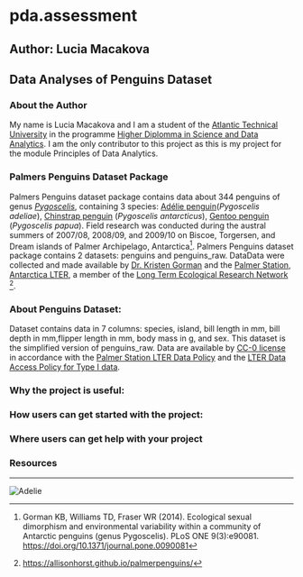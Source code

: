 # pda.assessment
## Author: Lucia Macakova
## Data Analyses of Penguins Dataset
### About the Author
My name is Lucia Macakova and I am a student of the [Atlantic Technical University](https://www.atu.ie/) in the programme [Higher Diplomma in Science and Data Analytics](https://www.gmit.ie/higher-diploma-in-science-in-computing-in-data-analytics). I am the only contributor to this project as this is my project for the module Principles of Data Analytics.
### Palmers Penguins Dataset Package
Palmers Penguins dataset package contains data about 344 penguins of genus [*Pygoscelis*](https://en.wikipedia.org/wiki/Pygoscelis), containing 3 species: [Adélie penguin](https://birdsoftheworld.org/bow/species/adepen1/cur/introduction)(*Pygoscelis adeliae*), [Chinstrap penguin](https://birdsoftheworld.org/bow/species/chipen2/cur/introduction) (*Pygoscelis antarcticus*), [Gentoo penguin](https://birdsoftheworld.org/bow/species/genpen1/cur/introduction) (*Pygoscelis papua*). Field research was conducted during the austral summers of 2007/08, 2008/09, and 2009/10 on Biscoe, Torgersen, and Dream islands of Palmer Archipelago, Antarctica[^1]. Palmers Penguins dataset package contains 2 datasets: penguins and penguins_raw. DataData were collected and made available by [Dr. Kristen Gorman](https://www.uaf.edu/cfos/people/faculty/detail/kristen-gorman.php) and the [Palmer Station, Antarctica LTER](https://pallter.marine.rutgers.edu/), a member of the [Long Term Ecological Research Network](https://lternet.edu/) [^2]. 
### About Penguins Dataset: 
Dataset contains data in 7 columns: species, island, bill length in mm, bill depth in mm,flipper length in mm, body mass in g, and sex. This dataset is the simplified version of penguins_raw. Data are available by [CC-0 license](https://creativecommons.org/public-domain/cc0/) in accordance with the [Palmer Station LTER Data Policy](https://pallter.marine.rutgers.edu/data/) and the [LTER Data Access Policy for Type I data](https://lternet.edu/data-access-policy/).
### Why the project is useful:
### How users can get started with the project:


### Where users can get help with your project
### Resources
[^1]:Gorman KB, Williams TD, Fraser WR (2014). Ecological sexual dimorphism and environmental variability within a community of Antarctic penguins (genus Pygoscelis). PLoS ONE 9(3):e90081. https://doi.org/10.1371/journal.pone.0090081
[^2]:https://allisonhorst.github.io/palmerpenguins/
[^3]:https://www.mygreatlearning.com/blog/covariance-vs-correlation/#:~:text=It%20can%20assume%20values%20from,deviations%20of%20the%20two%20variables.


***
![Adelie](https://encrypted-tbn0.gstatic.com/images?q=tbn:ANd9GcQ57OhRnDK5iD4psAqoD2xWQfgB_mYu4ABeuRWo1jnL0OoA6neZ)

